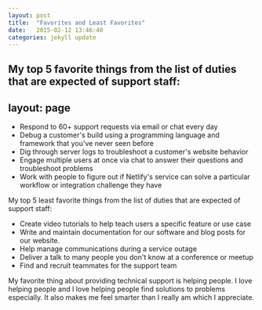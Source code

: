 ```yaml
---
layout: post
title:  "Favorites and Least Favorites"
date:   2015-02-12 13:46:40
categories: jekyll update
---
```

My top 5 favorite things from the list of duties that are expected of support staff:
---
layout: page
---
- Respond to 60+ support requests via email or chat every day
- Debug a customer's build using a programming language and framework that you've never seen before
- Dig through server logs to troubleshoot a customer's website behavior
- Engage multiple users at once via chat to answer their questions and troubleshoot problems
- Work with people to figure out if Netlify's service can solve a particular workflow or integration challenge they have

My top 5 least favorite things from the list of duties that are expected of support staff:
- Create video tutorials to help teach users a specific feature or use case
- Write and maintain documentation for our software and blog posts for our website.
- Help manage communications during a service outage
- Deliver a talk to many people you don't know at a conference or meetup
- Find and recruit teammates for the support team

My favorite thing about providing technical support is helping people. I love helping people and I love helping people find solutions to problems especially. It also makes me feel smarter than I really am which I appreciate. 

